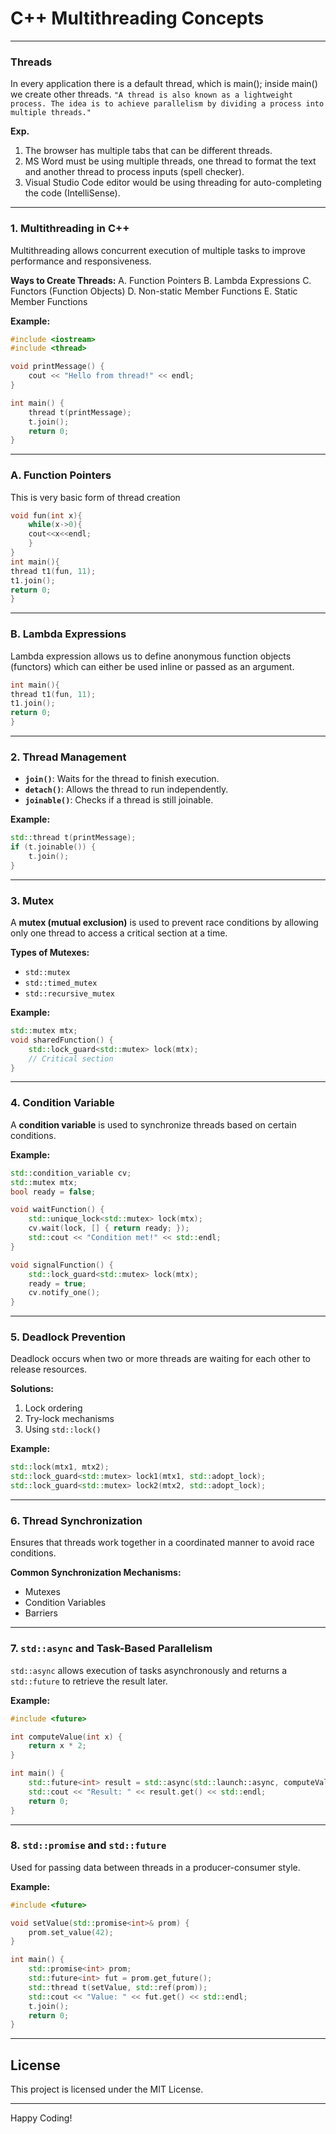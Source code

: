 # C++ Multithreading Concepts

---

### Threads
In every application there is a default thread, which is main(); inside main() we create other threads.
```"A thread is also known as a lightweight process. The idea is to achieve parallelism by dividing a process into multiple threads."```

**Exp.**
1. The browser has multiple tabs that can be different threads.
2. MS Word must be using multiple threads, one thread to format the text and another thread to process inputs (spell checker). 
3. Visual Studio Code editor would be using threading for auto-completing the code (IntelliSense).

---

### 1. Multithreading in C++
Multithreading allows concurrent execution of multiple tasks to improve performance and responsiveness.

**Ways to Create Threads:**
A. Function Pointers
B. Lambda Expressions
C. Functors (Function Objects)
D. Non-static Member Functions
E. Static Member Functions

**Example:**
```cpp
#include <iostream>
#include <thread>

void printMessage() {
    cout << "Hello from thread!" << endl;
}

int main() {
    thread t(printMessage);
    t.join();
    return 0;
}
```

---

### A. Function Pointers
This is very basic form of thread creation
```cpp
void fun(int x){
    while(x->0){
    cout<<x<<endl;
    }
}
int main(){
thread t1(fun, 11);
t1.join();
return 0;
}

```
---

### B. Lambda Expressions
Lambda expression allows us to define anonymous function objects (functors) which can either be used inline or passed as an argument.
```cpp
int main(){
thread t1(fun, 11);
t1.join();
return 0;
}

```
---

### 2. Thread Management

- **`join()`**: Waits for the thread to finish execution.
- **`detach()`**: Allows the thread to run independently.
- **`joinable()`**: Checks if a thread is still joinable.

**Example:**
```cpp
std::thread t(printMessage);
if (t.joinable()) {
    t.join();
}
```

---

### 3. Mutex

A **mutex (mutual exclusion)** is used to prevent race conditions by allowing only one thread to access a critical section at a time.

**Types of Mutexes:**
- `std::mutex`
- `std::timed_mutex`
- `std::recursive_mutex`

**Example:**
```cpp
std::mutex mtx;
void sharedFunction() {
    std::lock_guard<std::mutex> lock(mtx);
    // Critical section
}
```

---

### 4. Condition Variable

A **condition variable** is used to synchronize threads based on certain conditions.

**Example:**
```cpp
std::condition_variable cv;
std::mutex mtx;
bool ready = false;

void waitFunction() {
    std::unique_lock<std::mutex> lock(mtx);
    cv.wait(lock, [] { return ready; });
    std::cout << "Condition met!" << std::endl;
}

void signalFunction() {
    std::lock_guard<std::mutex> lock(mtx);
    ready = true;
    cv.notify_one();
}
```

---

### 5. Deadlock Prevention

Deadlock occurs when two or more threads are waiting for each other to release resources.

**Solutions:**
1. Lock ordering
2. Try-lock mechanisms
3. Using `std::lock()`

**Example:**
```cpp
std::lock(mtx1, mtx2);
std::lock_guard<std::mutex> lock1(mtx1, std::adopt_lock);
std::lock_guard<std::mutex> lock2(mtx2, std::adopt_lock);
```

---

### 6. Thread Synchronization

Ensures that threads work together in a coordinated manner to avoid race conditions.

**Common Synchronization Mechanisms:**
- Mutexes
- Condition Variables
- Barriers

---

### 7. `std::async` and Task-Based Parallelism

`std::async` allows execution of tasks asynchronously and returns a `std::future` to retrieve the result later.

**Example:**
```cpp
#include <future>

int computeValue(int x) {
    return x * 2;
}

int main() {
    std::future<int> result = std::async(std::launch::async, computeValue, 10);
    std::cout << "Result: " << result.get() << std::endl;
    return 0;
}
```

---

### 8. `std::promise` and `std::future`

Used for passing data between threads in a producer-consumer style.

**Example:**
```cpp
#include <future>

void setValue(std::promise<int>& prom) {
    prom.set_value(42);
}

int main() {
    std::promise<int> prom;
    std::future<int> fut = prom.get_future();
    std::thread t(setValue, std::ref(prom));
    std::cout << "Value: " << fut.get() << std::endl;
    t.join();
    return 0;
}
```

---

## **License**
This project is licensed under the MIT License.

---

Happy Coding!


